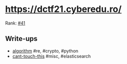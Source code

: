 # https://dctf21.cyberedu.ro/

Rank: [#41](https://ctftime.org/event/1560)

## Write-ups
- [algorithm](algorithm.md) #re, #crypto, #python
- [cant-touch-this](cant-touch-this.md) #misc, #elasticsearch
